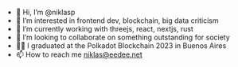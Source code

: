- 👋 Hi, I’m @niklasp
- 👀 I’m interested in frontend dev, blockchain, big data criticism
- 🌱 I’m currently working with threejs, react, nextjs, rust
- 💞️ I’m looking to collaborate on something outstanding for society
- 👨‍🎓 I graduated at the Polkadot Blockchain 2023 in Buenos Aires
- 📫 How to reach me niklas@eedee.net

<!---
niklasp/niklasp is a ✨ special ✨ repository because its `README.md` (this file) appears on your GitHub profile.
You can click the Preview link to take a look at your changes.
--->
